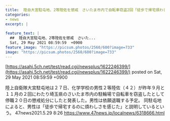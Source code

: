 ```yaml
---
title:  陸自大宮駐屯地、2等陸佐を懲戒　さいたま市内で自転車窃盗2回「徒歩で帰宅煩わしさ感じた」  
categories:
- news
excerpt: |
  
feature_text: |
  ##  陸自大宮駐屯地、2等陸佐を懲戒　さいた...
  Sat, 29 May 2021 08:59:59  +0900
feature_image: "https://picsum.photos/2560/600?image=733"
image: "https://picsum.photos/2560/600?image=733"
---
```


[https://asahi.5ch.net/test/read.cgi/newsplus/1622246399/](https://asahi.5ch.net/test/read.cgi/newsplus/1622246399/)
posted on Sat, 29 May 2021 08:59:59  +0900

<!--more-->

陸上自衛隊大宮駐屯地は２７日、化学学校の男性２等陸佐（４２）が昨年９月と１１月の２回にわたり埼玉県のさいたま市内の駐輪場で自転車を窃盗したとして停職２０日の懲戒処分にしたと発表した。男性は依願退職する予定。 同駐屯地によると、男性は「徒歩で帰宅するのに煩わしさを感じた」と説明しているという。 47news2021.5.29 8:26 https://www.47news.jp/localnews/6318666.html
